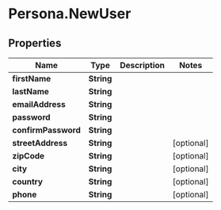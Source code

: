 # Persona.NewUser

## Properties

Name | Type | Description | Notes
------------ | ------------- | ------------- | -------------
**firstName** | **String** |  | 
**lastName** | **String** |  | 
**emailAddress** | **String** |  | 
**password** | **String** |  | 
**confirmPassword** | **String** |  | 
**streetAddress** | **String** |  | [optional] 
**zipCode** | **String** |  | [optional] 
**city** | **String** |  | [optional] 
**country** | **String** |  | [optional] 
**phone** | **String** |  | [optional] 


